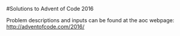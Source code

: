 #Solutions to Advent of Code 2016

Problem descriptions and inputs can be found at the aoc webpage: http://adventofcode.com/2016/

